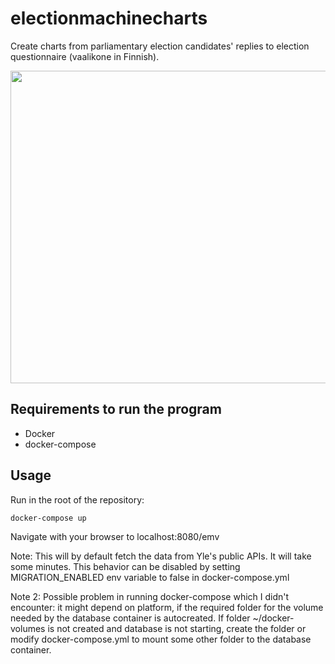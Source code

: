# electionmachinecharts
Create charts from parliamentary election candidates' replies to election questionnaire (vaalikone in Finnish).

<img src="https://user-images.githubusercontent.com/28629173/224551070-2f4c4484-1110-4db1-963e-8506cb8f01cf.png" width="800" height="500">

## Requirements to run the program
- Docker
- docker-compose

## Usage
Run in the root of the repository:
```
docker-compose up
```
Navigate with your browser to localhost:8080/emv

Note: This will by default fetch the data from Yle's public APIs. It will take some minutes. This behavior can be disabled by setting MIGRATION_ENABLED env variable to false in docker-compose.yml

Note 2: Possible problem in running docker-compose which I didn't encounter: it might depend on platform, if the required folder for the volume needed by the database container is autocreated. If folder ~/docker-volumes is not created and database is not starting, create the folder or modify docker-compose.yml to mount some other folder to the database container.
